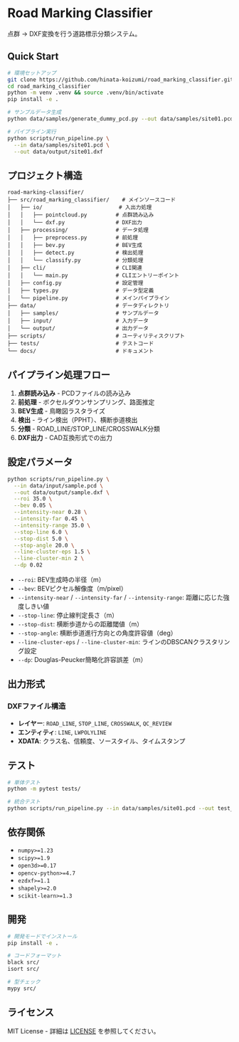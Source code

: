 # Road Marking Classifier

点群 → DXF変換を行う道路標示分類システム。

## Quick Start

```bash
# 環境セットアップ
git clone https://github.com/hinata-koizumi/road_marking_classifier.git
cd road_marking_classifier
python -m venv .venv && source .venv/bin/activate
pip install -e .

# サンプルデータ生成
python data/samples/generate_dummy_pcd.py --out data/samples/site01.pcd

# パイプライン実行
python scripts/run_pipeline.py \
  --in data/samples/site01.pcd \
  --out data/output/site01.dxf
```

## プロジェクト構造

```
road-marking-classifier/
├── src/road_marking_classifier/    # メインソースコード
│   ├── io/                        # 入出力処理
│   │   ├── pointcloud.py         # 点群読み込み
│   │   └── dxf.py                # DXF出力
│   ├── processing/               # データ処理
│   │   ├── preprocess.py         # 前処理
│   │   ├── bev.py                # BEV生成
│   │   ├── detect.py             # 検出処理
│   │   └── classify.py           # 分類処理
│   ├── cli/                      # CLI関連
│   │   └── main.py               # CLIエントリーポイント
│   ├── config.py                 # 設定管理
│   ├── types.py                  # データ型定義
│   └── pipeline.py               # メインパイプライン
├── data/                         # データディレクトリ
│   ├── samples/                  # サンプルデータ
│   ├── input/                    # 入力データ
│   └── output/                   # 出力データ
├── scripts/                      # ユーティリティスクリプト
├── tests/                        # テストコード
└── docs/                         # ドキュメント
```

## パイプライン処理フロー

1. **点群読み込み** - PCDファイルの読み込み
2. **前処理** - ボクセルダウンサンプリング、路面推定
3. **BEV生成** - 鳥瞰図ラスタライズ
4. **検出** - ライン検出（PPHT）、横断歩道検出
5. **分類** - ROAD_LINE/STOP_LINE/CROSSWALK分類
6. **DXF出力** - CAD互換形式での出力

## 設定パラメータ

```bash
python scripts/run_pipeline.py \
  --in data/input/sample.pcd \
  --out data/output/sample.dxf \
  --roi 35.0 \
  --bev 0.05 \
  --intensity-near 0.28 \
  --intensity-far 0.45 \
  --intensity-range 35.0 \
  --stop-line 6.0 \
  --stop-dist 5.0 \
  --stop-angle 20.0 \
  --line-cluster-eps 1.5 \
  --line-cluster-min 2 \
  --dp 0.02
```

- `--roi`: BEV生成時の半径（m）
- `--bev`: BEVピクセル解像度（m/pixel）
- `--intensity-near` / `--intensity-far` / `--intensity-range`: 距離に応じた強度しきい値
- `--stop-line`: 停止線判定長さ（m）
- `--stop-dist`: 横断歩道からの距離閾値（m）
- `--stop-angle`: 横断歩道進行方向との角度許容値（deg）
- `--line-cluster-eps` / `--line-cluster-min`: ラインのDBSCANクラスタリング設定
- `--dp`: Douglas-Peucker簡略化許容誤差（m）

## 出力形式

### DXFファイル構造
- **レイヤー**: `ROAD_LINE`, `STOP_LINE`, `CROSSWALK`, `QC_REVIEW`
- **エンティティ**: `LINE`, `LWPOLYLINE`
- **XDATA**: クラス名、信頼度、ソースタイル、タイムスタンプ

## テスト

```bash
# 単体テスト
python -m pytest tests/

# 統合テスト
python scripts/run_pipeline.py --in data/samples/site01.pcd --out test_output.dxf
```

## 依存関係

- `numpy>=1.23`
- `scipy>=1.9`
- `open3d>=0.17`
- `opencv-python>=4.7`
- `ezdxf>=1.1`
- `shapely>=2.0`
- `scikit-learn>=1.3`

## 開発

```bash
# 開発モードでインストール
pip install -e .

# コードフォーマット
black src/
isort src/

# 型チェック
mypy src/
```

## ライセンス

MIT License - 詳細は [LICENSE](LICENSE) を参照してください。
